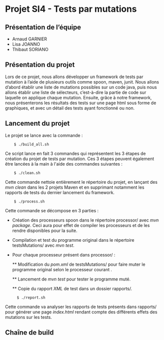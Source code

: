 # Projet SI4 - Tests par mutations

## Présentation de l’équipe

* Arnaud GARNIER
* Lisa JOANNO
* Thibaut SORIANO

## Présentation du projet

Lors de ce projet, nous allons développer un framework de tests par mutation à l’aide de plusieurs outils comme spoon, maven, junit.
Nous allons d’abord établir une liste de mutations possibles sur un code java, puis nous allons établir une liste de sélecteurs, c’est-à-dire la partie de code sur laquelle on applique chaque mutation.
Ensuite, grâce à notre framework, nous présenterons les résultats des tests sur une page html sous forme de graphiques, et avec un détail des tests ayant fonctionné ou non.

## Lancement du projet

Le projet se lance avec la commande :

		$ ./build_all.sh

Ce script lance en fait 3 commandes qui représentent les 3 étapes de création du projet de tests par mutation. Ces 3 étapes peuvent également être lancées à la main à l'aide des commandes suivantes :

		$ ./clean.sh

Cette commande nettoie entièrement le répertoire du projet, en lançant des <i>mvn clean</i> dans les 2 projets Maven et en supprimant notamment les rapports de tests du dernier lancement du framework. 

		$ ./process.sh

Cette commande se décompose en 3 parties :
* Création des processeurs spoon dans le répertoire processor/ avec <i>mvn package</i>. Ceci aura pour effet de compiler les processeurs et de les rendre disponibles pour la suite.
* Compilation et test du programme original dans le répertoire testsMutations/ avec <i>mvn test</i>. 
* Pour chaque processeur présent dans processor/ :

  ** Modification du <i>pom.xml</i> de testsMutations/ pour faire muter le programme original selon le processeur courant .
  
  ** Lancement de <i>mvn test</i> pour tester le programme muté.
  
  ** Copie du rapport <i>XML</i> de test dans un dossier rapports/.
  

		$ ./report.sh

Cette commande va analyser les rapports de tests présents dans rapports/ pour générer une page <i>index.html</i> rendant compte des différents effets des mutations sur les tests. 

## Chaîne de build
